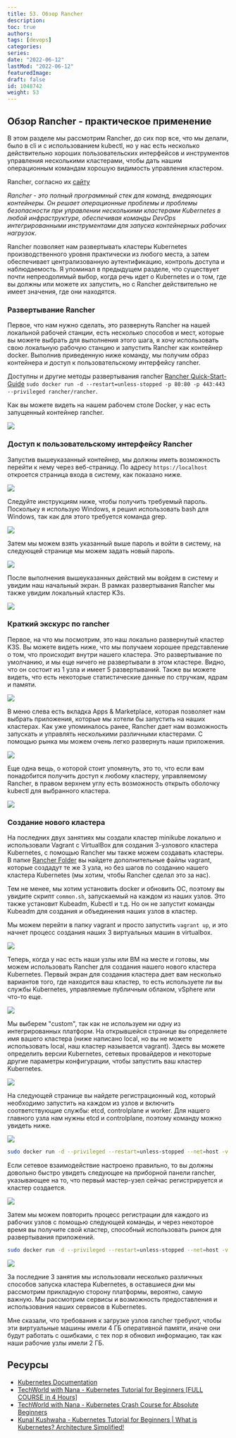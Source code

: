 ```yaml
---
title: 53. Обзор Rancher
description: 
toc: true
authors:
tags: [devops]
categories:
series: 
date: "2022-06-12"
lastMod: "2022-06-12"
featuredImage:
draft: false
id: 1048742
weight: 53
---
```

## Обзор Rancher - практическое применение

В этом разделе мы рассмотрим Rancher, до сих пор все, что мы делали, было в cli и с использованием kubectl, но у нас есть несколько действительно хороших пользовательских интерфейсов и инструментов управления несколькими кластерами, чтобы дать нашим операционным командам хорошую видимость управления кластером.

Rancher, согласно их [сайту](https://rancher.com/)

*Rancher - это полный программный стек для команд, внедряющих контейнеры. Он решает операционные проблемы и проблемы безопасности при управлении несколькими кластерами Kubernetes в любой инфраструктуре, обеспечивая команды DevOps интегрированными инструментами для запуска контейнерных рабочих нагрузок*.

Rancher позволяет нам развертывать кластеры Kubernetes производственного уровня практически из любого места, а затем обеспечивает централизованную аутентификацию, контроль доступа и наблюдаемость. Я упоминал в предыдущем разделе, что существует почти непреодолимый выбор, когда речь идет о Kubernetes и о том, где вы должны или можете их запустить, но с Rancher действительно не имеет значения, где они находятся.

### Развертывание Rancher

Первое, что нам нужно сделать, это развернуть Rancher на нашей локальной рабочей станции, есть несколько способов и мест, которые вы можете выбрать для выполнения этого шага, я хочу использовать свою локальную рабочую станцию и запустить Rancher как контейнер docker. Выполнив приведенную ниже команду, мы получим образ контейнера и доступ к пользовательскому интерфейсу rancher.  

Доступны и другие методы развертывания rancher [Rancher Quick-Start-Guide](https://rancher.com/docs/rancher/v2.6/en/quick-start-guide/deployment/)
`sudo docker run -d --restart=unless-stopped -p 80:80 -p 443:443 --privileged rancher/rancher`.

Как вы можете видеть на нашем рабочем столе Docker, у нас есть запущенный контейнер rancher.

![](../images/Day53_Kubernetes1.ru.png?v1)

### Доступ к пользовательскому интерфейсу Rancher

Запустив вышеуказанный контейнер, мы должны иметь возможность перейти к нему через веб-страницу. По адресу `https://localhost` откроется страница входа в систему, как показано ниже.

![](../images/Day53_Kubernetes2.ru.png?v1)

Следуйте инструкциям ниже, чтобы получить требуемый пароль. Поскольку я использую Windows, я решил использовать bash для Windows, так как для этого требуется команда grep.

![](../images/Day53_Kubernetes3.ru.png?v1)

Затем мы можем взять указанный выше пароль и войти в систему, на следующей странице мы можем задать новый пароль.

![](../images/Day53_Kubernetes4.ru.png?v1)

После выполнения вышеуказанных действий мы войдем в систему и увидим наш начальный экран. В рамках развертывания Rancher мы также увидим локальный кластер K3s.

![](../images/Day53_Kubernetes5.ru.png?v1)

### Краткий экскурс по rancher

Первое, на что мы посмотрим, это наш локально развернутый кластер K3S. Вы можете видеть ниже, что мы получаем хорошее представление о том, что происходит внутри нашего кластера. Это развертывание по умолчанию, и мы еще ничего не развертывали в этом кластере. Видно, что он состоит из 1 узла и имеет 5 развертываний. Также вы можете видеть, что есть некоторые статистические данные по стручкам, ядрам и памяти.  

![](../images/Day53_Kubernetes6.ru.png?v1)

В меню слева есть вкладка Apps & Marketplace, которая позволяет нам выбрать приложения, которые мы хотели бы запустить на наших кластерах. Как уже упоминалось ранее, Rancher дает нам возможность запускать и управлять несколькими различными кластерами. С помощью рынка мы можем очень легко развернуть наши приложения.  

![](../images/Day53_Kubernetes7.ru.png?v1)

Еще одна вещь, о которой стоит упомянуть, это то, что если вам понадобится получить доступ к любому кластеру, управляемому Rancher, в правом верхнем углу есть возможность открыть оболочку kubectl для выбранного кластера.

![](../images/Day53_Kubernetes8.ru.png?v1)

### Создание нового кластера

На последних двух занятиях мы создали кластер minikube локально и использовали Vagrant с VirtualBox для создания 3-узлового кластера Kubernetes, с помощью Rancher мы также можем создавать кластеры. В папке [Rancher Folder](../Kubernetes/Rancher) вы найдете дополнительные файлы vagrant, которые создадут те же 3 узла, но без шагов по созданию нашего кластера Kubernetes (мы хотим, чтобы Rancher сделал это за нас).

Тем не менее, мы хотим установить docker и обновить ОС, поэтому вы увидите скрипт `common.sh`, запускаемый на каждом из наших узлов. Это также установит Kubeadm, Kubectl и т.д. Но он не запустит команды Kubeadm для создания и объединения наших узлов в кластер.

Мы можем перейти в папку vagrant и просто запустить `vagrant up`, и это начнет процесс создания наших 3 виртуальных машин в virtualbox.

![](../images/Day53_Kubernetes9.ru.png?v1)

Теперь, когда у нас есть наши узлы или ВМ на месте и готовы, мы можем использовать Rancher для создания нашего нового кластера Kubernetes. Первый экран для создания кластера дает вам несколько вариантов того, где находится ваш кластер, то есть используете ли вы службы Kubernetes, управляемые публичным облаком, vSphere или что-то еще.

![](../images/Day53_Kubernetes10.ru.png?v1)

Мы выберем "custom", так как не используем ни одну из интегрированных платформ. На открывшейся странице вы определяете имя вашего кластера (ниже написано local, но вы не можете использовать local, наш кластер называется vagrant). Здесь вы можете определить версии Kubernetes, сетевых провайдеров и некоторые другие параметры конфигурации, чтобы запустить ваш кластер Kubernetes.

![](../images/Day53_Kubernetes11.ru.png?v1)

На следующей странице вы найдете регистрационный код, который необходимо запустить на каждом из узлов и включить соответствующие службы: etcd, controlplane и worker. Для нашего главного узла нам нужны etcd и controlplane, поэтому команду можно увидеть ниже.

![](../images/Day53_Kubernetes12.ru.png?v1)

```bash
sudo docker run -d --privileged --restart=unless-stopped --net=host -v /etc/kubernetes:/etc/kubernetes -v /var/run:/var/run rancher/rancher-agent:v2.6.3 --server https://10. 0.0.1 --token mpq8cbjjwrj88z4xmf7blqxcfmwdsmq92bmwjpphdkklfckk5hfwc2 --ca-checksum a81944423cbfeeb92be0784edebba1af799735ebc30ba8cbe5cc5f996094f30b --etcd --controlplane
```

Если сетевое взаимодействие настроено правильно, то вы должны довольно быстро увидеть следующее на приборной панели rancher, указывающее на то, что первый мастер-узел сейчас регистрируется и кластер создается.

![](../images/Day53_Kubernetes13.ru.png?v1)

Затем мы можем повторить процесс регистрации для каждого из рабочих узлов с помощью следующей команды, и через некоторое время вы получите свой кластер, способный использовать рынок для развертывания приложений.

```bash
sudo docker run -d --privileged --restart=unless-stopped --net=host -v /etc/kubernetes:/etc/kubernetes -v /var/run:/var/run rancher/rancher-agent:v2.6.3 --server https://10. 0.0.1 --token mpq8cbjjwrj88z4xmf7blqxcfmwdsmq92bmwjpphdkklfckk5hfwc2 --ca-checksum a81944423cbfeeb92be0784edebba1af799735ebc30ba8cbe5cc5f996094f30b --worker
```

![](../images/Day53_Kubernetes14.ru.png?v1)

За последние 3 занятия мы использовали несколько различных способов запуска кластера Kubernetes, в оставшиеся дни мы рассмотрим прикладную сторону платформы, вероятно, самую важную. Мы рассмотрим сервисы и возможность предоставления и использования наших сервисов в Kubernetes.

Мне сказали, что требования к загрузке узлов rancher требуют, чтобы эти виртуальные машины имели 4 ГБ оперативной памяти, иначе они будут работать с ошибками, с тех пор я обновил информацию, так как наши рабочие узлы имели 2 ГБ.

## Ресурсы

- [Kubernetes Documentation](https://kubernetes.io/docs/home/)
- [TechWorld with Nana - Kubernetes Tutorial for Beginners [FULL COURSE in 4 Hours]](https://www.youtube.com/watch?v=X48VuDVv0do)
- [TechWorld with Nana - Kubernetes Crash Course for Absolute Beginners](https://www.youtube.com/watch?v=s_o8dwzRlu4)
- [Kunal Kushwaha - Kubernetes Tutorial for Beginners | What is Kubernetes? Architecture Simplified!](https://www.youtube.com/watch?v=KVBON1lA9N8)
